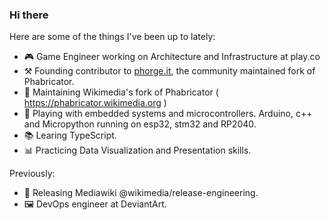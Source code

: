 ### Hi there 

Here are some of the things I've been up to lately:
- 🎮 Game Engineer working on Architecture and Infrastructure at play.co
- ⚒️ Founding contributor to [phorge.it](https://we.phorge.it), the community maintained fork of Phabricator.
- 🔭 Maintaining Wikimedia's fork of Phabricator ( https://phabricator.wikimedia.org )
- 🌱 Playing with embedded systems and microcontrollers. Arduino, c++ and Micropython running on esp32, stm32 and RP2040.
- 📚 Learing TypeScript.
- 📊 Practicing Data Visualization and Presentation skills.

Previously:

- 🚢 Releasing Mediawiki @wikimedia/release-engineering.
- 🖼️ DevOps engineer at DeviantArt.
